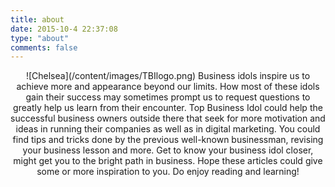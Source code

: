```yaml
---
title: about
date: 2015-10-4 22:37:08
type: "about"
comments: false
---
```

<p align="center">
![Chelsea](/content/images/TBIlogo.png)
Business idols inspire us to achieve more and appearance beyond our limits. How most of these idols gain their success may sometimes prompt us to request questions to greatly help us learn from their encounter.
Top Business Idol could help the successful business owners outside there that seek for more motivation and ideas in running their companies as well as in digital marketing. You could find tips and tricks done by the previous well-known businessman, revising your business lesson and more.
Get to know your business idol closer, might get you to the bright path in business. Hope these articles could give some or more inspiration to you. Do enjoy reading and learning!

</p>